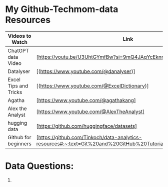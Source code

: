 # My Github-Techmom-data Resources

Videos to Watch | Link
------------|--------------
ChatGPT data Video | [https://youtu.be/U3UhtGYmfBw?si=9mQ4JAqYcEknrwuj] 
Datalyser | [(https://www.youtube.com/@danalyser)]
Excel Tips and Tricks | [(https://www.youtube.com/@ExcelDictionary)]
Agatha | [https://www.youtube.com/@agathakang]
Alex the Analyst | [https://www.youtube.com/@AlexTheAnalyst]
hugging data| [https://github.com/huggingface/datasets]
Github for beginners | [https://github.com/Tinkoch/data-analytics-resources#:~:text=Git%20and%20GitHub%20Tutorial%20for%20Beginners]


# Data Questions:
1. 




